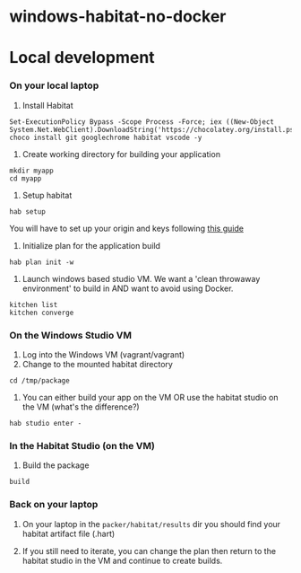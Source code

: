 # windows-habitat-no-docker

# Local development

### On your local laptop

1. Install Habitat
  ```
  Set-ExecutionPolicy Bypass -Scope Process -Force; iex ((New-Object System.Net.WebClient).DownloadString('https://chocolatey.org/install.ps1'))
  choco install git googlechrome habitat vscode -y
  ```

1. Create working directory for building your application

  ```
  mkdir myapp
  cd myapp
  ```

1. Setup habitat

  `hab setup`

  You will have to set up your origin and keys following [this guide ](https://www.habitat.sh/docs/using-builder/)

1. Initialize plan for the application build

  `hab plan init -w`
1. Launch windows based studio VM. We want a 'clean throwaway environment' to build in AND want to avoid using Docker.

  ```
  kitchen list
  kitchen converge
  ```

### On the Windows Studio VM

1. Log into the Windows VM (vagrant/vagrant)
1. Change to the mounted habitat directory

  `cd /tmp/package`

1. You can either build your app on the VM OR use the habitat studio on the VM (what's the difference?)

  ```
  hab studio enter -
  ```

### In the Habitat Studio (on the VM)

1. Build the package

  `build`

### Back on your laptop

1. On your laptop in the `packer/habitat/results` dir you should find your habitat artifact file (.hart)

1. If you still need to iterate, you can change the plan then return to the habitat studio in the VM and continue to create builds.
